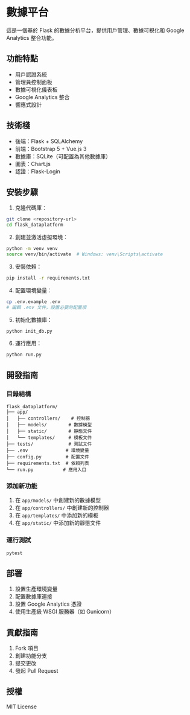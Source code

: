 # 數據平台

這是一個基於 Flask 的數據分析平台，提供用戶管理、數據可視化和 Google Analytics 整合功能。

## 功能特點

- 用戶認證系統
- 管理員控制面板
- 數據可視化儀表板
- Google Analytics 整合
- 響應式設計

## 技術棧

- 後端：Flask + SQLAlchemy
- 前端：Bootstrap 5 + Vue.js 3
- 數據庫：SQLite（可配置為其他數據庫）
- 圖表：Chart.js
- 認證：Flask-Login

## 安裝步驟

1. 克隆代碼庫：
```bash
git clone <repository-url>
cd flask_dataplatform
```

2. 創建並激活虛擬環境：
```bash
python -m venv venv
source venv/bin/activate  # Windows: venv\Scripts\activate
```

3. 安裝依賴：
```bash
pip install -r requirements.txt
```

4. 配置環境變量：
```bash
cp .env.example .env
# 編輯 .env 文件，設置必要的配置項
```

5. 初始化數據庫：
```bash
python init_db.py
```

6. 運行應用：
```bash
python run.py
```

## 開發指南

### 目錄結構

```
flask_dataplatform/
├── app/
│   ├── controllers/    # 控制器
│   ├── models/        # 數據模型
│   ├── static/        # 靜態文件
│   └── templates/     # 模板文件
├── tests/             # 測試文件
├── .env              # 環境變量
├── config.py         # 配置文件
├── requirements.txt  # 依賴列表
└── run.py           # 應用入口
```

### 添加新功能

1. 在 `app/models/` 中創建新的數據模型
2. 在 `app/controllers/` 中創建新的控制器
3. 在 `app/templates/` 中添加新的模板
4. 在 `app/static/` 中添加新的靜態文件

### 運行測試

```bash
pytest
```

## 部署

1. 設置生產環境變量
2. 配置數據庫連接
3. 設置 Google Analytics 憑證
4. 使用生產級 WSGI 服務器（如 Gunicorn）

## 貢獻指南

1. Fork 項目
2. 創建功能分支
3. 提交更改
4. 發起 Pull Request

## 授權

MIT License 